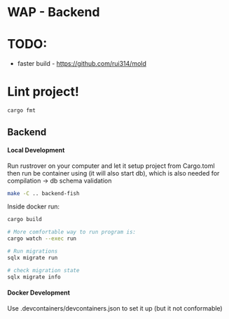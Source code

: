 # WAP - Backend

# TODO:
- faster build - https://github.com/rui314/mold

# Lint project!
```bash
cargo fmt
```

## Backend

#### Local Development

Run rustrover on your computer and let it setup project from Cargo.toml
then run be container using (it will also start db), which is also needed for compilation -> db schema validation

```bash
make -C .. backend-fish
```

Inside docker run:

```bash
cargo build

# More comfortable way to run program is:
cargo watch --exec run

# Run migrations
sqlx migrate run

# check migration state
sqlx migrate info
```

#### Docker Development

Use .devcontainers/devcontainers.json to set it up (but it not conformable)
